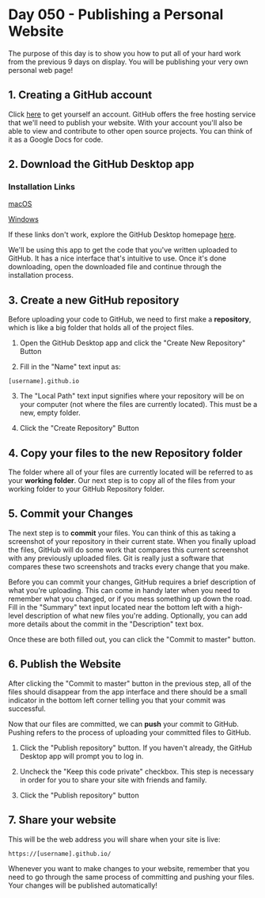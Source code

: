 # Day 050 - Publishing a Personal Website

The purpose of this day is to show you how to put all of your hard work from the previous 9 days on display. You will be publishing your very own personal web page!

## 1. Creating a GitHub account

Click [here](https://github.com/join) to get yourself an account. GitHub offers the free hosting service
that we'll need to publish your website. With your account you'll also be able to view and contribute to other open source projects. You can think of it as a Google Docs for code.

## 2. Download the GitHub Desktop app

### Installation Links

[macOS](https://central.github.com/deployments/desktop/desktop/latest/darwin)

[Windows](https://central.github.com/deployments/desktop/desktop/latest/win32)

If these links don't work, explore the GitHub Desktop homepage [here](https://desktop.github.com/).

We'll be using this app to get the code that you've written uploaded to GitHub. It has a nice
interface that's intuitive to use. Once it's done downloading, open the downloaded file and continue through the installation process.

## 3. Create a new GitHub repository

Before uploading your code to GitHub, we need to first make a **repository**, which is like a big folder
that holds all of the project files.

1. Open the GitHub Desktop app and click the "Create New Repository" Button

2. Fill in the "Name" text input as:

```
[username].github.io
```

3. The "Local Path" text input signifies where your repository will be on your computer (not where the files are
currently located). This must be a new, empty folder.

4. Click the "Create Repository" Button

## 4. Copy your files to the new Repository folder

The folder where all of your files are currently located will be referred to as your **working folder**.
Our next step is to copy all of the files from your working folder to your GitHub Repository folder.

## 5. Commit your Changes

The next step is to **commit** your files. You can think of this as taking a screenshot of your repository
in their current state. When you finally upload the files, GitHub will do some work that compares this
current screenshot with any previously uploaded files. Git is really just a software that compares these
two screenshots and tracks every change that you make.

Before you can commit your changes, GitHub requires a brief description of what you're uploading. This
can come in handy later when you need to remember what you changed, or if you mess something up down the road. Fill in the "Summary" text input located near the bottom left with a high-level description of what new files you're adding. Optionally, you can add more details about the commit in the "Description" text box.

Once these are both filled out, you can click the "Commit to master" button.

## 6. Publish the Website

After clicking the "Commit to master" button in the previous step, all of the files should disappear from
the app interface and there should be a small indicator in the bottom left corner telling you that your
commit was successful.

Now that our files are committed, we can **push** your commit to GitHub. Pushing refers to the process
of uploading your committed files to GitHub.

1. Click the "Publish repository" button. If you haven't already, the GitHub Desktop app will prompt you to log in.

2. Uncheck the "Keep this code private" checkbox. This step is necessary in order for you to share your site with friends and family.

3. Click the "Publish repository" button

## 7. Share your website

This will be the web address you will share when your site is live:

```
https://[username].github.io/
```

Whenever you want to make changes to your website, remember that you need to go through the same process
of committing and pushing your files. Your changes will be published automatically!
